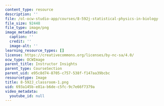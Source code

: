 ```yaml
---
content_type: resource
description: ''
file: /ol-ocw-studio-app/courses/8-592j-statistical-physics-in-biology-spring-2011/693a145be81ab6dec5fc9c7e66f7379a_8-592J_classroom-1.png
file_size: 92448
file_type: image/png
image_metadata:
  caption: ''
  credit: ''
  image-alt: ''
learning_resource_types: []
license: https://creativecommons.org/licenses/by-nc-sa/4.0/
ocw_type: OCWImage
parent_title: Instructor Insights
parent_type: CourseSection
parent_uid: e95c8d74-8705-c757-538f-f147aa39bcbc
resourcetype: Image
title: 8-592J_classroom-1.png
uid: 693a145b-e81a-b6de-c5fc-9c7e66f7379a
video_metadata:
  youtube_id: null
---
```

